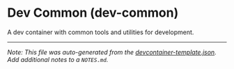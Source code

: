 
# Dev Common (dev-common)

A dev container with common tools and utilities for development.





---

_Note: This file was auto-generated from the [devcontainer-template.json](https://github.com/skevetter/devcontainers/blob/main/src/devcontainers/devcontainer-template.json).  Add additional notes to a `NOTES.md`._
